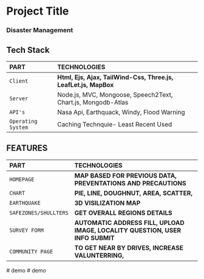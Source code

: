 # Project Title

### Disaster Management 

## Tech Stack

| PART               | TECHNOLOGIES                                                    |
| :----------------- | :-------------------------------------------------------------- |
| `Client`           | **Html, Ejs, Ajax, TailWind-Css, Three.js, LeafLet.js, MapBox** |
| `Server`           | Node.js, MVC, Mongoose, Speech2Text, Chart.js, Mongodb-Atlas    |
| `API's`            | Nasa Api, Earthquack, Windy, Flood Warning                      |
| `Operating System` | Caching Technquie- Least Recent Used                            |



## FEATURES


| PART               | TECHNOLOGIES                                                    |
| :----------------- | :-------------------------------------------------------------- |
| `HOMEPAGE`           | **MAP BASED FOR PREVIOUS DATA, PREVENTATIONS AND PRECAUTIONS**|
| `CHART`           | **PIE, LINE, DOUGHNUT, AREA, SCATTER,**                 |
| `EARTHQUAKE`            | **3D VISILIZATION MAP**               |
| `SAFEZONES/SHULLTERS`      | **GET OVERALL REGIONS DETAILS** |
| `SURVEY FORM` | **AUTOMATIC ADDRESS FILL, UPLOAD IMAGE, LOCALITY QUESTION, USER INFO SUBMIT**                                      |
| `COMMUNITY PAGE` | **TO GET NEAR BY DRIVES, INCREASE VALUNTERRING,**                            |


#   d e m o  
 #   d e m o  
 
